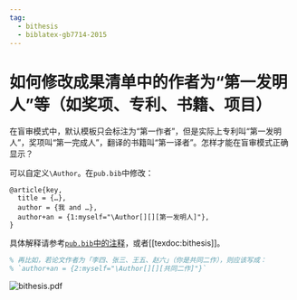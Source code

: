 ```yaml
---
tag:
  - bithesis
  - biblatex-gb7714-2015
---
```


# 如何修改成果清单中的作者为“第一发明人”等（如奖项、专利、书籍、项目）

<!-- https://github.com/BITNP/BIThesis/discussions/547 -->

在盲审模式中，默认模板只会标注为“第一作者”，但是实际上专利叫“第一发明人”，奖项叫“第一完成人”，翻译的书籍叫“第一译者”。怎样才能在盲审模式正确显示？

可以自定义`\Author`。在`pub.bib`中修改：

```bibtex{4}
@article{key,
  title = {…},
  author = {我 and …},
  author+an = {1:myself="\Author[][][第一发明人]"},
}
```

具体解释请参考[`pub.bib`中的注释](https://github.com/BITNP/BIThesis/blob/424e5b851df44d42cbf26900874480b5de58484a/templates/graduate-thesis/reference/pub.bib#L32-L33)，或者[[texdoc:bithesis]]。

```latex
% 再比如，若论文作者为「李四、张三、王五、赵六」（你是共同二作），则应该写成：
% `author+an = {2:myself="\Author[][][共同二作]"}`
```

![bithesis.pdf](https://github.com/user-attachments/assets/c81bc83e-dd91-45de-b575-2f7f0735e29c)
